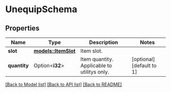 # UnequipSchema

## Properties

Name | Type | Description | Notes
------------ | ------------- | ------------- | -------------
**slot** | [**models::ItemSlot**](ItemSlot.md) | Item slot. | 
**quantity** | Option<**i32**> | Item quantity. Applicable to utilitys only. | [optional][default to 1]

[[Back to Model list]](../README.md#documentation-for-models) [[Back to API list]](../README.md#documentation-for-api-endpoints) [[Back to README]](../README.md)


